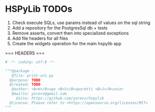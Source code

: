 # HSPyLib TODOs

1. Check execute SQLs, use params instead of values on the sql string
2. Add a repository for the PostgresSql db + tests
3. Remove asserts, convert then into specialized exceptions
4. Add file headers for all files
5. Create the widgets operation for the main hspylib app


=== HEADERS ===
```python
# -*- coding: utf-8 -*-

"""@package -
   @file: print-uni.py
  @purpose: TODO
  @created: TODO
   @author: <B>H</B>ugo <B>S</B>aporetti <B>J</B>unior
   @mailto: yorevs@gmail.com
     @site: https://github.com/yorevs/hspylib
  @license: Please refer to <https://opensource.org/licenses/MIT>
"""
```
